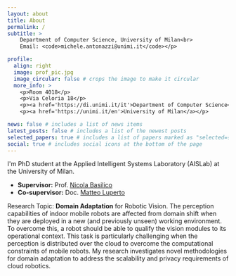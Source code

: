 ```yaml
---
layout: about
title: About
permalink: /
subtitle: >
    Department of Computer Science, University of Milan<br>
    Email: <code>michele.antonazzi@unimi.it</code></p>

profile:
  align: right
  image: prof_pic.jpg
  image_circular: false # crops the image to make it circular
  more_info: >
    <p>Room 4018</p>
    <p>Via Celoria 18</p>
    <p><a href='https://di.unimi.it/it'>Department of Computer Science</a></p>
    <p><a href='https://unimi.it/en'>University of Milan</a></p>

news: false # includes a list of news items
latest_posts: false # includes a list of the newest posts
selected_papers: true # includes a list of papers marked as "selected={true}"
social: true # includes social icons at the bottom of the page
---
```


I'm PhD student at the Applied Intelligent Systems Laboratory (AISLab) at the University of Milan.<br>
* **Supervisor:** Prof. [Nicola Basilico](https://basilico.di.unimi.it)
* **Co-supervisor:** Doc. [Matteo Luperto](http://luperto.di.unimi.it)

Research Topic: <b>Domain Adaptation</b> for Robotic Vision. 
The perception capabilities of indoor mobile robots are affected from domain shift when they are deployed in a new (and previously unseen) working environment.
To overcome this, a robot should be able to qualify the vision modules to its operational context.
This task is particularly challenging when the perception is distributed over the cloud
to overcome the computational constraints of mobile robots. 
My research investigates novel methodologies for domain adaptation to address the scalability and privacy requirements of cloud robotics.
<br>

